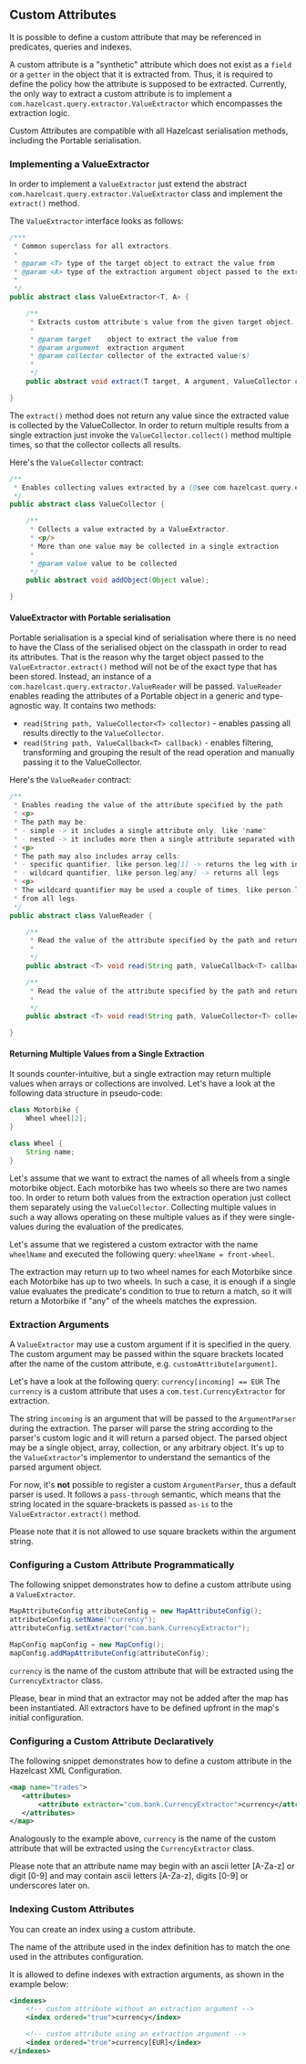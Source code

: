 
## Custom Attributes

It is possible to define a custom attribute that may be referenced in predicates, queries and indexes.

A custom attribute is a "synthetic" attribute which does not exist as a `field` or a `getter` in the object that it is extracted from.
Thus, it is required to define the policy how the attribute is supposed to be extracted.
Currently, the only way to extract a custom attribute is to implement a `com.hazelcast.query.extractor.ValueExtractor`
which encompasses the extraction logic.

Custom Attributes are compatible with all Hazelcast serialisation methods, including the Portable serialisation.

### Implementing a ValueExtractor

In order to implement a `ValueExtractor` just extend the abstract `com.hazelcast.query.extractor.ValueExtractor` class
and implement the `extract()` method.

The `ValueExtractor` interface looks as follows:

```java
/***
 * Common superclass for all extractors.
 *
 * @param <T> type of the target object to extract the value from
 * @param <A> type of the extraction argument object passed to the extract() method
 *
 */
public abstract class ValueExtractor<T, A> {

    /**
     * Extracts custom attribute's value from the given target object.
     *
     * @param target    object to extract the value from
     * @param argument  extraction argument
     * @param collector collector of the extracted value(s)
     *
     */
    public abstract void extract(T target, A argument, ValueCollector collector);

}
```

The `extract()` method does not return any value since the extracted value is collected by the ValueCollector.
In order to return multiple results from a single extraction just invoke the `ValueCollector.collect()` method
multiple times, so that the collector collects all results.

Here's the `ValueCollector` contract:

```java
/**
 * Enables collecting values extracted by a {@see com.hazelcast.query.extractor.ValueExtractor}
 */
public abstract class ValueCollector {

    /**
     * Collects a value extracted by a ValueExtractor.
     * <p/>
     * More than one value may be collected in a single extraction
     *
     * @param value value to be collected
     */
    public abstract void addObject(Object value);

}
```

#### ValueExtractor with Portable serialisation

Portable serialisation is a special kind of serialisation where there is no need to have the Class of the serialised object on the
classpath in order to read its attributes. That is the reason why the target object passed to the `ValueExtractor.extract()`
method will not be of the exact type that has been stored. Instead, an instance of a `com.hazelcast.query.extractor.ValueReader` will be passed.
`ValueReader` enables reading the attributes of a Portable object in a generic and type-agnostic way.
It contains two methods:

 * `read(String path, ValueCollector<T> collector)` - enables passing all results directly to the `ValueCollector`.
 * `read(String path, ValueCallback<T> callback)` - enables filtering, transforming and grouping the result of the read operation and manually passing it to the ValueCollector.

Here's the `ValueReader` contract:

```java
/**
 * Enables reading the value of the attribute specified by the path
 * <p>
 * The path may be:
 * - simple -> it includes a single attribute only, like "name"
 * - nested -> it includes more then a single attribute separated with a dot (.), e.g. person.address.city
 * <p>
 * The path may also includes array cells:
 * - specific quantifier, like person.leg[1] -> returns the leg with index 1
 * - wildcard quantifier, like person.leg[any] -> returns all legs
 * <p>
 * The wildcard quantifier may be used a couple of times, like person.leg[any].finger[any] which returns all fingers
 * from all legs.
 */
public abstract class ValueReader {

    /**
     * Read the value of the attribute specified by the path and returns the result via the callback.
     *
     */
    public abstract <T> void read(String path, ValueCallback<T> callback) throws ValueReadingException;

    /**
     * Read the value of the attribute specified by the path and returns the result directly to the collector.
     *
     */
    public abstract <T> void read(String path, ValueCollector<T> collector) throws ValueReadingException;

}

```

#### Returning Multiple Values from a Single Extraction

It sounds counter-intuitive, but a single extraction may return multiple values when arrays or collections are
involved.
Let's have a look at the following data structure in pseudo-code:

```java
class Motorbike {
    Wheel wheel[2];
}

class Wheel {
    String name;
}
```

Let's assume that we want to extract the names of all wheels from a single motorbike object. Each motorbike has two
wheels so there are two names too. In order to return both values from the extraction operation just collect them
separately using the `ValueCollector`. Collecting multiple values in such a way allows operating on these multiple
values as if they were single-values during the evaluation of the predicates.

Let's assume that we registered a custom extractor with the name `wheelName` and executed the following query:
`wheelName = front-wheel`.

The extraction may return up to two wheel names for each Motorbike since each Motorbike has up to two wheels.
In such a case, it is enough if a single value evaluates the predicate's condition to true to return a match, so
it will return a Motorbike if "any" of the wheels matches the expression.


### Extraction Arguments

A `ValueExtractor` may use a custom argument if it is specified in the query.
The custom argument may be passed within the square brackets located after the name of the custom attribute,
e.g. `customAttribute[argument]`.

Let's have a look at the following query: `currency[incoming] == EUR`
The `currency` is a custom attribute that uses a `com.test.CurrencyExtractor` for extraction.

The string `incoming` is an argument that will be passed to the `ArgumentParser` during the extraction.
The parser will parse the string according to the parser's custom logic and it will return a parsed object.
The parsed object may be a single object, array, collection, or any arbitrary object.
It's up to the `ValueExtractor`'s implementor to understand the semantics of the parsed argument object.

For now, it's **not** possible to register a custom `ArgumentParser`, thus a default parser is used.
It follows a `pass-through` semantic, which means that the string located in the square-brackets is passed `as-is` to
the `ValueExtractor.extract()` method.

Please note that it is not allowed to use square brackets within the argument string.

### Configuring a Custom Attribute Programmatically

The following snippet demonstrates how to define a custom attribute using a `ValueExtractor`.

```java
MapAttributeConfig attributeConfig = new MapAttributeConfig();
attributeConfig.setName("currency");
attributeConfig.setExtractor("com.bank.CurrencyExtractor");

MapConfig mapConfig = new MapConfig();
mapConfig.addMapAttributeConfig(attributeConfig);
```

`currency` is the name of the custom attribute that will be extracted using the `CurrencyExtractor` class.

Please, bear in mind that an extractor may not be added after the map has been instantiated.
All extractors have to be defined upfront in the map's initial configuration.

### Configuring a Custom Attribute Declaratively

The following snippet demonstrates how to define a custom attribute in the Hazelcast XML Configuration.

```xml
<map name="trades">
   <attributes>
       <attribute extractor="com.bank.CurrencyExtractor">currency</attribute>
   </attributes>
</map>
```

Analogously to the example above, `currency` is the name of the custom attribute that will be extracted using the
`CurrencyExtractor` class.

Please note that an attribute name may begin with an ascii letter [A-Za-z] or digit [0-9] and may contain
ascii letters [A-Za-z], digits [0-9] or underscores later on.

### Indexing Custom Attributes

You can create an index using a custom attribute.

The name of the attribute used in the index definition has to match the one used in the attributes configuration.

It is allowed to define indexes with extraction arguments, as shown in the example below:

```xml
<indexes>
    <!-- custom attribute without an extraction argument -->
    <index ordered="true">currency</index>

    <!-- custom attribute using an extraction argument -->
    <index ordered="true">currency[EUR]</index>
</indexes>
```
